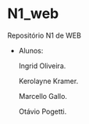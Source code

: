 # N1_web
Repositório N1 de WEB
- Alunos:
  
  Ingrid Oliveira.
  
  Kerolayne Kramer.
  
  Marcello Gallo.
  
  Otávio Pogetti.
